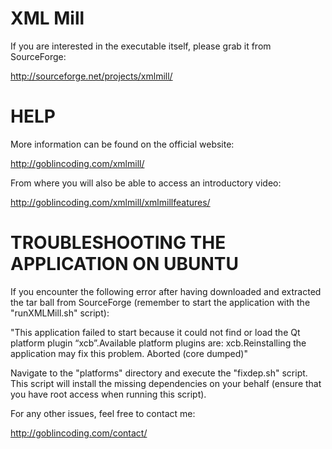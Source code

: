 XML Mill
=========
If you are interested in the executable itself, please grab it from SourceForge:

http://sourceforge.net/projects/xmlmill/


HELP
====
More information can be found on the official website:

http://goblincoding.com/xmlmill/ 

From where you will also be able to access an introductory video:

http://goblincoding.com/xmlmill/xmlmillfeatures/


TROUBLESHOOTING THE APPLICATION ON UBUNTU
=========================================
If you encounter the following error after having downloaded and extracted the tar ball from SourceForge (remember to start the application with the "runXMLMill.sh" script):

"This application failed to start because it could not find or load the Qt platform plugin “xcb”.Available platform plugins are: xcb.Reinstalling the application may fix this problem.
Aborted (core dumped)"

Navigate to the "platforms" directory and execute the "fixdep.sh" script.  This script will install the missing dependencies on your behalf (ensure that you have root access when running this script).

For any other issues, feel free to contact me:

http://goblincoding.com/contact/
